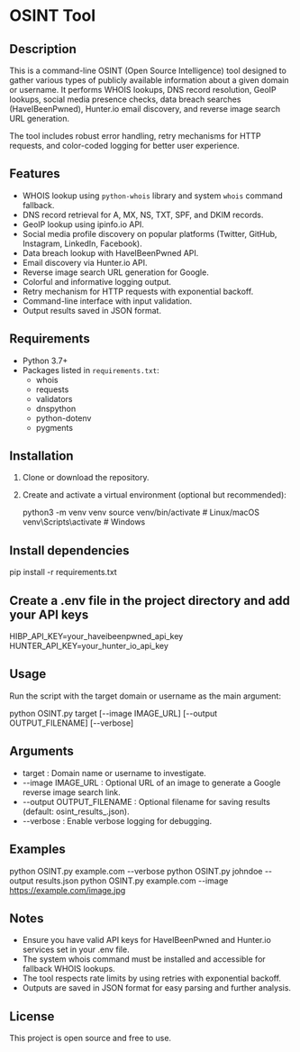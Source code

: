 # OSINT Tool

## Description
This is a command-line OSINT (Open Source Intelligence) tool designed to gather various types of publicly available information about a given domain or username. It performs WHOIS lookups, DNS record resolution, GeoIP lookups, social media presence checks, data breach searches (HaveIBeenPwned), Hunter.io email discovery, and reverse image search URL generation.

The tool includes robust error handling, retry mechanisms for HTTP requests, and color-coded logging for better user experience.

## Features
- WHOIS lookup using `python-whois` library and system `whois` command fallback.
- DNS record retrieval for A, MX, NS, TXT, SPF, and DKIM records.
- GeoIP lookup using ipinfo.io API.
- Social media profile discovery on popular platforms (Twitter, GitHub, Instagram, LinkedIn, Facebook).
- Data breach lookup with HaveIBeenPwned API.
- Email discovery via Hunter.io API.
- Reverse image search URL generation for Google.
- Colorful and informative logging output.
- Retry mechanism for HTTP requests with exponential backoff.
- Command-line interface with input validation.
- Output results saved in JSON format.

## Requirements
- Python 3.7+
- Packages listed in `requirements.txt`:
  - whois
  - requests
  - validators
  - dnspython
  - python-dotenv
  - pygments

## Installation
1. Clone or download the repository.
2. Create and activate a virtual environment (optional but recommended):

   python3 -m venv venv
   source venv/bin/activate  # Linux/macOS
   venv\\Scripts\\activate   # Windows
 
## Install dependencies

pip install -r requirements.txt

## Create a .env file in the project directory and add your API keys

HIBP_API_KEY=your_haveibeenpwned_api_key
HUNTER_API_KEY=your_hunter_io_api_key

## Usage

Run the script with the target domain or username as the main argument:

python OSINT.py target [--image IMAGE_URL] [--output OUTPUT_FILENAME] [--verbose]

## Arguments

*   target : Domain name or username to investigate.
*    --image IMAGE_URL : Optional URL of an image to generate a Google reverse image search link.
*    --output OUTPUT_FILENAME : Optional filename for saving results (default: osint_results_<target>.json).
*    --verbose : Enable verbose logging for debugging.

## Examples

python OSINT.py example.com --verbose
python OSINT.py johndoe --output results.json
python OSINT.py example.com --image https://example.com/image.jpg

## Notes

* Ensure you have valid API keys for HaveIBeenPwned and Hunter.io services set in your .env file.
* The system whois command must be installed and accessible for fallback WHOIS lookups.
* The tool respects rate limits by using retries with exponential backoff.
* Outputs are saved in JSON format for easy parsing and further analysis.

## License

This project is open source and free to use.